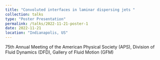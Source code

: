 ```yaml
---
title: "Convoluted interfaces in laminar dispersing jets "
collection: talks
type: "Poster Presentation"
permalink: /talks/2022-11-21-poster-1
date: 2022-11-21
location: "Indianapolis, US"
---
```


75th Annual Meeting of the American Physical Society (APS), Division of Fluid Dynamics (DFD), Gallery of Fluid Motion (GFM)
